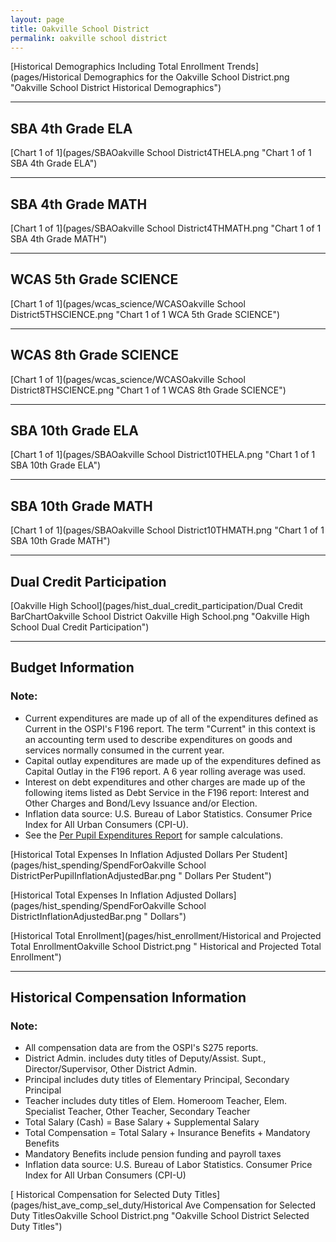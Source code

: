 ```yaml
---
layout: page
title: Oakville School District
permalink: oakville school district
---
```



[Historical Demographics Including Total Enrollment Trends](pages/Historical Demographics for the Oakville School District.png "Oakville School District Historical Demographics")

___

## SBA 4th Grade ELA

[Chart 1 of 1](pages/SBAOakville School District4THELA.png "Chart 1 of 1 SBA 4th Grade ELA")


___

## SBA 4th Grade MATH

[Chart 1 of 1](pages/SBAOakville School District4THMATH.png "Chart 1 of 1 SBA 4th Grade MATH")


___

## WCAS 5th Grade SCIENCE

[Chart 1 of 1](pages/wcas_science/WCASOakville School District5THSCIENCE.png "Chart 1 of 1 WCA 5th Grade SCIENCE")


___

## WCAS 8th Grade SCIENCE

[Chart 1 of 1](pages/wcas_science/WCASOakville School District8THSCIENCE.png "Chart 1 of 1 WCAS 8th Grade SCIENCE")


___

## SBA 10th Grade ELA

[Chart 1 of 1](pages/SBAOakville School District10THELA.png "Chart 1 of 1 SBA 10th Grade ELA")


___

## SBA 10th Grade MATH

[Chart 1 of 1](pages/SBAOakville School District10THMATH.png "Chart 1 of 1 SBA 10th Grade MATH")


___

## Dual Credit Participation

[Oakville High School](pages/hist_dual_credit_participation/Dual Credit BarChartOakville School District Oakville High School.png "Oakville High School Dual Credit Participation")


___

## Budget Information
### Note:
- Current expenditures are made up of all of the expenditures defined as Current in the OSPI's F196 report. The term "Current" in this context is an accounting term used to describe expenditures on goods and services normally consumed in the current year.
- Capital outlay expenditures are made up of the expenditures defined as Capital Outlay in the F196 report. A 6 year rolling average was used.
- Interest on debt expenditures and other charges are made up of the following items listed as Debt Service in the F196 report: Interest and Other Charges and Bond/Levy Issuance and/or Election.
- Inflation data source: U.S. Bureau of Labor Statistics. Consumer Price Index for All Urban Consumers (CPI-U).
- See the [Per Pupil Expenditures Report](report_expenditures) for sample calculations.

[Historical Total Expenses In Inflation Adjusted Dollars Per Student](pages/hist_spending/SpendForOakville School DistrictPerPupilInflationAdjustedBar.png " Dollars Per Student")

[Historical Total Expenses In Inflation Adjusted Dollars](pages/hist_spending/SpendForOakville School DistrictInflationAdjustedBar.png " Dollars")

[Historical Total Enrollment](pages/hist_enrollment/Historical and Projected Total EnrollmentOakville School District.png " Historical and Projected Total Enrollment")


___

## Historical Compensation Information
### Note:
- All compensation data are from the OSPI's S275 reports.
- District Admin. includes duty titles of Deputy/Assist. Supt., Director/Supervisor, Other District Admin.
- Principal includes duty titles of Elementary Principal, Secondary Principal
- Teacher includes duty titles of Elem. Homeroom Teacher, Elem. Specialist Teacher, Other Teacher, Secondary Teacher
- Total Salary (Cash) = Base Salary + Supplemental Salary
- Total Compensation = Total Salary + Insurance Benefits + Mandatory Benefits
- Mandatory Benefits include pension funding and payroll taxes
- Inflation data source: U.S. Bureau of Labor Statistics. Consumer Price Index for All Urban Consumers (CPI-U)

[ Historical Compensation for Selected Duty Titles](pages/hist_ave_comp_sel_duty/Historical Ave Compensation for Selected Duty TitlesOakville School District.png "Oakville School District Selected Duty Titles")

